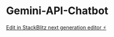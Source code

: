 # Gemini-API-Chatbot

[Edit in StackBlitz next generation editor ⚡️](https://stackblitz.com/~/github.com/jackdiy/Gemini-API-Chatbot)